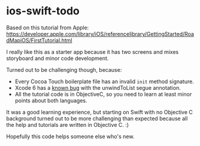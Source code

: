 ios-swift-todo
==============

Based on this tutorial from Apple:
https://developer.apple.com/library/iOS/referencelibrary/GettingStarted/RoadMapiOS/FirstTutorial.html

I really like this as a starter app because it has two screens and mixes storyboard and minor code development.

Turned out to be challenging though, because:

* Every Cocoa Touch boilerplate file has an invalid `init` method signature.
* Xcode 6 has a [known bug](http://stackoverflow.com/questions/24029586/xcode-6-storyboard-unwind-segue-with-swift-not-connecting-to-exit) with the unwindToList segue annotation.
* All the tutorial code is in ObjectiveC, so you need to learn at least minor points about both languages.

It was a good learning experience, but starting on Swift with no Objective C background turned out to be more challenging than expected because all the help and tutorials are written in Objective C. :)

Hopefully this code helps someone else who's new.
